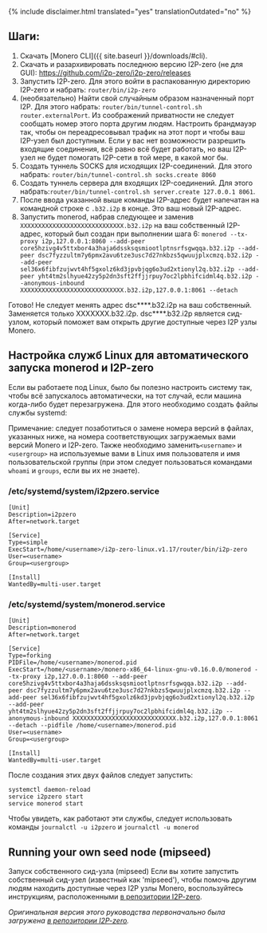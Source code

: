 {% include disclaimer.html translated="yes" translationOutdated="no" %}

## Шаги:

1. Скачать [Monero CLI]({{  site.baseurl }}/downloads/#cli).
2. Скачать и разархивировать последнюю версию I2P-zero (не для GUI): https://github.com/i2p-zero/i2p-zero/releases
3. Запустить I2P-zero. Для этого войти в распакованную директорию I2P-zero и набрать: `router/bin/i2p-zero`
4. (необязательно) Найти свой случайным образом назначенный порт I2P. Для этого набрать: `router/bin/tunnel-control.sh router.externalPort`. Из соображений приватности не следует сообщать номер этого порта другим людям. Настроить брандмауэр так, чтобы он переадресовывал трафик на этот порт и чтобы ваш I2P-узел был доступным. Если у вас нет возможности разрешить входящие соединения, всё равно всё будет работать, но ваш I2P-узел не будет помогать I2P-сети в той мере, в какой мог бы.
5. Создать туннель SOCKS для исходящих I2P-соединений. Для этого набрать: `router/bin/tunnel-control.sh socks.create 8060`
6. Создать туннель сервера для входящих I2P-соединений. Для этого набрать:`router/bin/tunnel-control.sh server.create 127.0.0.1 8061`.
7. После ввода указанной выше команды I2P-адрес будет напечатан на командной строке с `.b32.i2p` в конце. Это ваш новый I2P-адрес.
8. Запустить monerod, набрав следующее и заменив `XXXXXXXXXXXXXXXXXXXXXXXXXXXXX.b32.i2p` на ваш собственный I2P-адрес, который был создан при выполнении шага 6: `monerod --tx-proxy i2p,127.0.0.1:8060 --add-peer core5hzivg4v5ttxbor4a3haja6dssksqsmiootlptnsrfsgwqqa.b32.i2p --add-peer dsc7fyzzultm7y6pmx2avu6tze3usc7d27nkbzs5qwuujplxcmzq.b32.i2p --add-peer sel36x6fibfzujwvt4hf5gxolz6kd3jpvbjqg6o3ud2xtionyl2q.b32.i2p --add-peer yht4tm2slhyue42zy5p2dn3sft2ffjjrpuy7oc2lpbhifcidml4q.b32.i2p --anonymous-inbound XXXXXXXXXXXXXXXXXXXXXXXXXXXXX.b32.i2p,127.0.0.1:8061 --detach`

Готово! Не следует менять адрес dsc****.b32.i2p на ваш собственный. Заменяется только XXXXXXX.b32.i2p. dsc****.b32.i2p является сид-узлом, который поможет вам открыть другие доступные через I2P узлы Monero.

## Настройка служб Linux для автоматического запуска monerod и I2P-zero

Если вы работаете под Linux, было бы полезно настроить систему так, чтобы всё запускалось автоматически, на тот случай, если машина когда-либо будет перезагружена. Для этого необходимо создать файлы службы systemd:

Примечание: следует позаботиться о замене номера версий в файлах, указанных ниже, на номера соответствующих загружаемых вами версий Monero и I2P-zero. Также необходимо заменить`<username>` и `<usergroup>` на используемые вами в Linux имя пользователя и имя пользовательской группы (при этом следует пользоваться командами `whoami` и `groups`, если вы их не знаете).

### /etc/systemd/system/i2pzero.service

````                                                
[Unit]
Description=i2pzero
After=network.target

[Service]
Type=simple
ExecStart=/home/<username>/i2p-zero-linux.v1.17/router/bin/i2p-zero
User=<username>
Group=<usergroup>

[Install]
WantedBy=multi-user.target
````

### /etc/systemd/system/monerod.service

````
[Unit]
Description=monerod
After=network.target

[Service]
Type=forking
PIDFile=/home/<username>/monerod.pid
ExecStart=/home/<username>/monero-x86_64-linux-gnu-v0.16.0.0/monerod --tx-proxy i2p,127.0.0.1:8060 --add-peer core5hzivg4v5ttxbor4a3haja6dssksqsmiootlptnsrfsgwqqa.b32.i2p --add-peer dsc7fyzzultm7y6pmx2avu6tze3usc7d27nkbzs5qwuujplxcmzq.b32.i2p --add-peer sel36x6fibfzujwvt4hf5gxolz6kd3jpvbjqg6o3ud2xtionyl2q.b32.i2p --add-peer yht4tm2slhyue42zy5p2dn3sft2ffjjrpuy7oc2lpbhifcidml4q.b32.i2p --anonymous-inbound XXXXXXXXXXXXXXXXXXXXXXXXXXXXX.b32.i2p,127.0.0.1:8061 --detach --pidfile /home/<username>/monerod.pid
User=<username>
Group=<usergroup>

[Install]
WantedBy=multi-user.target
````

После создания этих двух файлов следует запустить:
````
systemctl daemon-reload
service i2pzero start
service monerod start
````

Чтобы увидеть, как работают эти службы, следует использовать команды `journalctl -u i2pzero` и `journalctl -u monerod`

## Running your own seed node (mipseed)

Запуск собственного сид-узла (mipseed)
Если вы хотите запустить собственный сид-узел (известный как 'mipseed'), чтобы помочь другим людям находить доступные через I2P узлы Monero, воспользуйтесь инструкциям, расположенными [в репозитории I2P-zero](https://github.com/i2p-zero/i2p-zero/blob/master/mipseed.md).

*Оригинальная версия этого руководства первоначально была загружена [в репозитории I2P-zero](https://github.com/i2p-zero/i2p-zero/blob/master/monerod-with-i2p-zero.md).*
